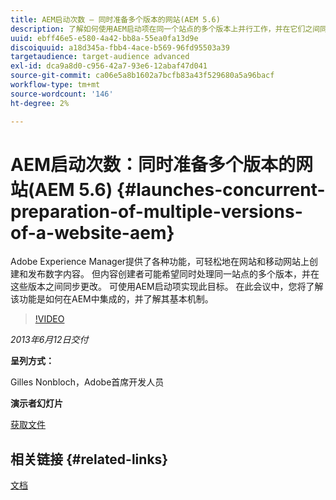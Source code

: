 ```yaml
---
title: AEM启动次数 — 同时准备多个版本的网站(AEM 5.6)
description: 了解如何使用AEM启动项在同一个站点的多个版本上并行工作，并在它们之间同步更改。 了解AEM Launches如何集成在AEM中，并了解其基本机制。
uuid: ebff46e5-e580-4a42-bb8a-55ea0fa13d9e
discoiquuid: a18d345a-fbb4-4ace-b569-96fd95503a39
targetaudience: target-audience advanced
exl-id: dca9a8d0-c956-42a7-93e6-12abaf47d041
source-git-commit: ca06e5a8b1602a7bcfb83a43f529680a5a96bacf
workflow-type: tm+mt
source-wordcount: '146'
ht-degree: 2%

---
```


# AEM启动次数：同时准备多个版本的网站(AEM 5.6) {#launches-concurrent-preparation-of-multiple-versions-of-a-website-aem}

Adobe Experience Manager提供了各种功能，可轻松地在网站和移动网站上创建和发布数字内容。 但内容创建者可能希望同时处理同一站点的多个版本，并在这些版本之间同步更改。 可使用AEM启动项实现此目标。 在此会议中，您将了解该功能是如何在AEM中集成的，并了解其基本机制。

>[!VIDEO](https://video.tv.adobe.com/v/19579/?quality=9)

*2013年6月12日交付*

**呈列方式：**

Gilles Nonbloch，Adobe首席开发人员

**演示者幻灯片**

[获取文件](assets/2013-06-12-launches-cqgems.pdf)

## 相关链接 {#related-links}

[文档](http://docs.adobe.com/docs/en/cq/current/wcm/launches.html)

<!--
[Get back to the Overview](https://helpx.adobe.com/experience-manager/kt/eseminars/gems/aem-index.html)
-->
